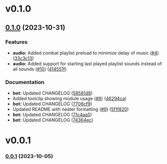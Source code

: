 # v0.1.0

## [0.1.0](https://github.com/vadanx/foundryvtt-combat-orchestrator/compare/v0.0.1...v0.1.0) (2023-10-31)


### Features

* **audio:** Added combat playlist preload to minimize delay of music ([#4](https://github.com/vadanx/foundryvtt-combat-orchestrator/issues/4)) ([33c3c13](https://github.com/vadanx/foundryvtt-combat-orchestrator/commit/33c3c132754e9c6f13af699070782e03f67906e4))
* **audio:** Added support for starting last played playlist sounds instead of all sounds ([#10](https://github.com/vadanx/foundryvtt-combat-orchestrator/issues/10)) ([414551f](https://github.com/vadanx/foundryvtt-combat-orchestrator/commit/414551f06047c39f46b2b7f53c33e530c84d3560))


### Documentation

* **bot:** Updated CHANGELOG ([58581d8](https://github.com/vadanx/foundryvtt-combat-orchestrator/commit/58581d862f33aa05316339d8fe623475a9d30012))
* Added toolclip showing module usage ([#8](https://github.com/vadanx/foundryvtt-combat-orchestrator/issues/8)) ([46294ca](https://github.com/vadanx/foundryvtt-combat-orchestrator/commit/46294ca27e2b0ae0a8353e732ff0d833e75147cb))
* **bot:** Updated CHANGELOG ([7706cf9](https://github.com/vadanx/foundryvtt-combat-orchestrator/commit/7706cf9b33ef2d5a04acd7e8ed31d9f618eb6ba0))
* Updated README with neater formatting ([#9](https://github.com/vadanx/foundryvtt-combat-orchestrator/issues/9)) ([5f1f820](https://github.com/vadanx/foundryvtt-combat-orchestrator/commit/5f1f8203e7f737ec61e9428971feb9fe1e471b17))
* **bot:** Updated CHANGELOG ([71c4aa5](https://github.com/vadanx/foundryvtt-combat-orchestrator/commit/71c4aa55752bc608c834a126434b395451b78b7d))
* **bot:** Updated CHANGELOG ([74364ec](https://github.com/vadanx/foundryvtt-combat-orchestrator/commit/74364ec809683e08934db332832ec317235e7dd2))



# v0.0.1

### [0.0.1](https://github.com/vadanx/foundryvtt-combat-orchestrator/compare/v0.0.0...v0.0.1) (2023-10-05)



